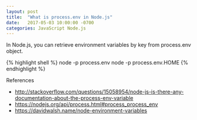 ```yaml
---
layout: post
title:  "What is process.env in Node.js"
date:   2017-05-03 10:00:00 -0700
categories: JavaScript Node.js
---
```


In Node.js, you can retrieve environment variables by key from 
process.env object.

{% highlight shell %}
node -p process.env
node -p process.env.HOME
{% endhighlight %}


References
- http://stackoverflow.com/questions/15058954/node-js-is-there-any-documentation-about-the-process-env-variable
- https://nodejs.org/api/process.html#process_process_env
- https://davidwalsh.name/node-environment-variables